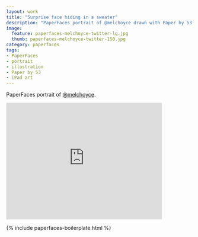 ```yaml
---
layout: work
title: "Surprise face hiding in a sweater"
description: "PaperFaces portrait of @melchoyce drawn with Paper by 53 on an iPad."
image: 
  feature: paperfaces-melchoyce-twitter-lg.jpg
  thumb: paperfaces-melchoyce-twitter-150.jpg
category: paperfaces
tags: 
- PaperFaces
- portrait
- illustration
- Paper by 53
- iPad art
---
```


PaperFaces portrait of [@melchoyce](http://twitter.com/melchoyce).

<iframe width="420" height="315" src="http://www.youtube.com/embed/8znOwv0XxcI" frameborder="0"> </iframe>

{% include paperfaces-boilerplate.html %}